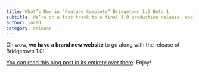 ```yaml
---
title: What’s New in “Feature Complete” Bridgetown 1.0 Beta 1
subtitle: We’re on a fast track to a final 1.0 production release, and we have a brand new website to go along with it! Keep reading to learn all about the latest goodies.
author: jared
category: release
---
```


Oh wow, **we have a brand new website** to go along with the release of Bridgetown 1.0!

[You can read this blog post in its entirety over there](https://edge.bridgetownrb.com/release/beta-1-is-feature-complete/). Enjoy!